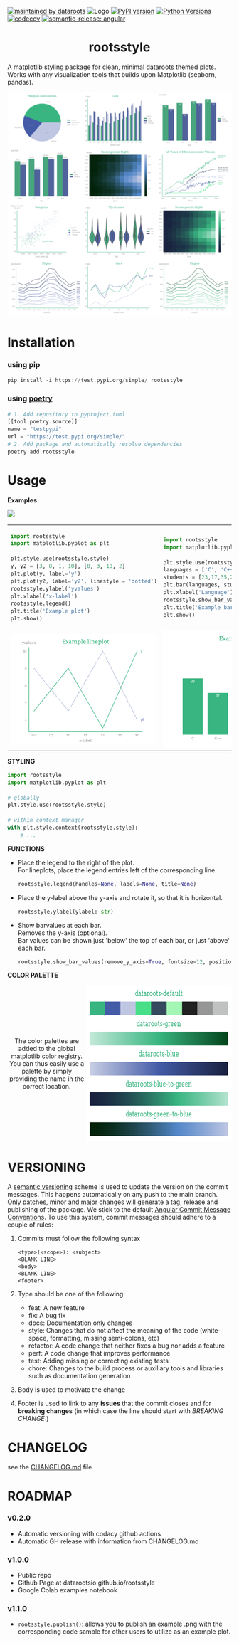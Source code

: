 [![maintained by dataroots](https://img.shields.io/badge/maintained%20by-dataroots-%2300b189)](https://dataroots.io)
 ![](https://media-exp1.licdn.com/dms/image/C4D1BAQFJFecNiY6xNA/company-background_10000/0/1606894615032?e=1628604000&v=beta&t=hNYzs9y3EA-620Ck8ip1QaZc77eXlH1ZUl-E-sLI6wo "Logo")
[![PyPI version](https://badge.fury.io/py/rootsstyle.svg)](https://badge.fury.io/py/rootsstyle)
[![Python Versions](https://img.shields.io/badge/python->=3.7.1,%20<3.11-blue.svg)](https://www.python.org/downloads/)
[![codecov](https://codecov.io/gh/datarootsio/rootsstyle/branch/main/graph/badge.svg?token=4agmmGuhtu)](https://codecov.io/gh/datarootsio/rootsstyle)
[![semantic-release: angular](https://img.shields.io/badge/semantic--release-angular-e10079?logo=semantic-release)](https://github.com/semantic-release/semantic-release)

<div align="center">

# rootsstyle
</div>

A matplotlib styling package for clean, minimal dataroots themed plots. 
Works with any visualization tools that builds upon Matplotlib (seaborn, pandas).

<div align="center">
    <img src="https://raw.githubusercontent.com/datarootsio/rootsstyle/main/images/examples.png?token=AKP7KEHERXOOE7ETW64CLBTBW4TRE">
</div>



# Installation
### using pip
```python
pip install -i https://test.pypi.org/simple/ rootsstyle
```
### using [poetry](https://python-poetry.org/)
```python
# 1. Add repository to pyproject.toml
[[tool.poetry.source]]
name = "testpypi"
url = "https://test.pypi.org/simple/"
# 2. Add package and automatically resolve dependencies
poetry add rootsstyle
```

# Usage
**Examples**

<a href="..." target="_blank" rel="noopener noreferrer"><img src="https://colab.research.google.com/assets/colab-badge.svg"></a>

<table>
<tr>
<td> 

```python
import rootsstyle
import matplotlib.pyplot as plt

plt.style.use(rootsstyle.style)
y, y2 = [3, 8, 1, 10], [8, 3, 10, 2]
plt.plot(y, label='y')
plt.plot(y2, label='y2', linestyle = 'dotted')
rootsstyle.ylabel('yvalues')
plt.xlabel('x-label')
rootsstyle.legend()
plt.title('Example plot')
plt.show()
```

</td>
<td> 

```python
import rootsstyle
import matplotlib.pyplot as plt

plt.style.use(rootsstyle.style)
languages = ['C', 'C++', 'Java', 'Python', 'PHP']
students = [23,17,35,29,12]
plt.bar(languages, students)
plt.xlabel('Language')
rootsstyle.show_bar_values()
plt.title('Example barplot')
plt.show()
```
</td>
</tr>
<tr>
<td><img src="images/example_lineplot.png"></td>
<td> <img src="images/example_barplot.png"></td>
</tr>
</table>


**STYLING**

```python
import rootsstyle
import matplotlib.pyplot as plt

# globally
plt.style.use(rootsstyle.style)

# within context manager
with plt.style.context(rootsstyle.style):
    # ...
```

**FUNCTIONS**
* Place the legend to the right of the plot.<br>For lineplots, place the legend entries left of the corresponding line.
    ```python 
    rootsstyle.legend(handles=None, labels=None, title=None)
    ```

* Place the y-label above the y-axis and rotate it, so that it is horizontal.
    ```python 
    rootsstyle.ylabel(ylabel: str)
    ```
* Show barvalues at each bar. <br>Removes the y-axis (optional).<br>Bar values can be shown just 'below' the top of each bar, or just 'above' each bar.
    ```python 
    rootsstyle.show_bar_values(remove_y_axis=True, fontsize=12, position="below", fmt="{:.0f}")
    ```

 

**COLOR PALETTE**
<div style="display: flex; justify-content: space-between; align-items: center;">
    <div style="width: 50%; text-align: center;">
        <p>The color palettes are added to the global matplotlib color registry. You can thus easily use a palette by simply providing the name in the correct location.</p>
    </div>
    <div>
        <img src="https://raw.githubusercontent.com/datarootsio/rootsstyle/main/images/palette.png?token=AKP7KEGUIHVYNEX4ZLD4LHLBW4TSQ" style="height: 350px;">
    </div>
</div>


# VERSIONING

A [semantic versioning](https://semver.org/) scheme is used to update the version on the commit messages. This happens automatically on any push to the main branch. Only patches, minor and major changes will generate a tag, release and publishing of the package. We stick to the default [Angular Commit Message Conventions](https://github.com/angular/angular.js/blob/master/DEVELOPERS.md#-git-commit-guidelines). To use this system, commit messages should adhere to a couple of rules:

1. Commits must follow the following syntax

    ```
    <type>(<scope>): <subject>
    <BLANK LINE>
    <body>
    <BLANK LINE>
    <footer>
    ```

2. Type should be one of the following:
    * feat: A new feature
    * fix: A bug fix
    * docs: Documentation only changes
    * style: Changes that do not affect the meaning of the code (white-space, formatting, missing semi-colons, etc)
    * refactor: A code change that neither fixes a bug nor adds a feature
    * perf: A code change that improves performance
    * test: Adding missing or correcting existing tests
    * chore: Changes to the build process or auxiliary tools and libraries such as documentation generation

3. Body is used to motivate the change
4. Footer is used to link to any **issues** that the commit closes and for **breaking changes** (in which case the line should start with *BREAKING CHANGE:*)

# CHANGELOG
see the [CHANGELOG.md](https://github.com/datarootsio/rootsstyle/blob/main/CHANGELOG.md) file

# ROADMAP
### v0.2.0
- Automatic versioning with codacy github actions
- Automatic GH release with information from CHANGELOG.md 

### v1.0.0
- Public repo
- Github Page at datarootsio.github.io/rootsstyle
- Google Colab examples notebook

### v1.1.0
- <code>rootsstyle.publish()</code>: allows you to publish an example .png with the corresponding code sample for other users to utilize as an example plot.
